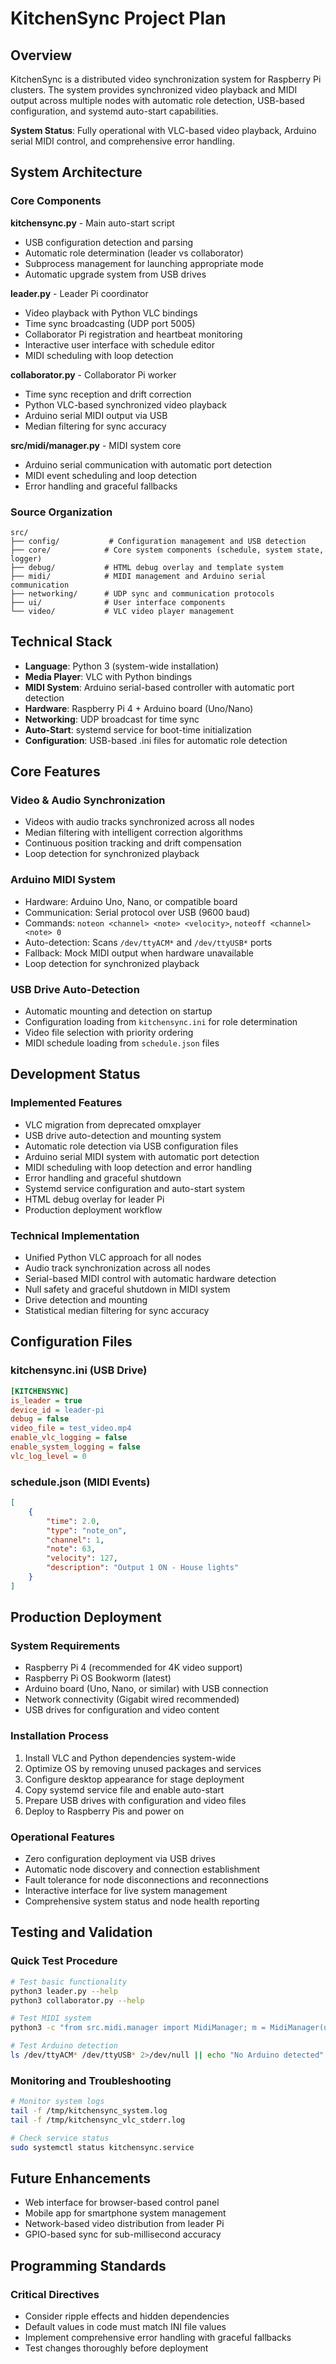 # KitchenSync Project Plan

## Overview

KitchenSync is a distributed video synchronization system for Raspberry Pi clusters. The system provides synchronized video playback and MIDI output across multiple nodes with automatic role detection, USB-based configuration, and systemd auto-start capabilities.

**System Status**: Fully operational with VLC-based video playback, Arduino serial MIDI control, and comprehensive error handling.

## System Architecture

### Core Components

**kitchensync.py** - Main auto-start script
- USB configuration detection and parsing
- Automatic role determination (leader vs collaborator)
- Subprocess management for launching appropriate mode
- Automatic upgrade system from USB drives

**leader.py** - Leader Pi coordinator
- Video playback with Python VLC bindings
- Time sync broadcasting (UDP port 5005)
- Collaborator Pi registration and heartbeat monitoring
- Interactive user interface with schedule editor
- MIDI scheduling with loop detection

**collaborator.py** - Collaborator Pi worker
- Time sync reception and drift correction
- Python VLC-based synchronized video playback
- Arduino serial MIDI output via USB
- Median filtering for sync accuracy

**src/midi/manager.py** - MIDI system core
- Arduino serial communication with automatic port detection
- MIDI event scheduling and loop detection
- Error handling and graceful fallbacks

### Source Organization
```
src/
├── config/           # Configuration management and USB detection
├── core/            # Core system components (schedule, system state, logger)
├── debug/           # HTML debug overlay and template system
├── midi/            # MIDI management and Arduino serial communication
├── networking/      # UDP sync and communication protocols
├── ui/              # User interface components
└── video/           # VLC video player management
```

## Technical Stack

- **Language**: Python 3 (system-wide installation)
- **Media Player**: VLC with Python bindings
- **MIDI System**: Arduino serial-based controller with automatic port detection
- **Hardware**: Raspberry Pi 4 + Arduino board (Uno/Nano)
- **Networking**: UDP broadcast for time sync
- **Auto-Start**: systemd service for boot-time initialization
- **Configuration**: USB-based .ini files for automatic role detection

## Core Features

### Video & Audio Synchronization
- Videos with audio tracks synchronized across all nodes
- Median filtering with intelligent correction algorithms
- Continuous position tracking and drift compensation
- Loop detection for synchronized playback

### Arduino MIDI System
- Hardware: Arduino Uno, Nano, or compatible board
- Communication: Serial protocol over USB (9600 baud)
- Commands: `noteon <channel> <note> <velocity>`, `noteoff <channel> <note> 0`
- Auto-detection: Scans `/dev/ttyACM*` and `/dev/ttyUSB*` ports
- Fallback: Mock MIDI output when hardware unavailable
- Loop detection for synchronized playback

### USB Drive Auto-Detection
- Automatic mounting and detection on startup
- Configuration loading from `kitchensync.ini` for role determination
- Video file selection with priority ordering
- MIDI schedule loading from `schedule.json` files

## Development Status

### Implemented Features
- VLC migration from deprecated omxplayer
- USB drive auto-detection and mounting system
- Automatic role detection via USB configuration files
- Arduino serial MIDI system with automatic port detection
- MIDI scheduling with loop detection and error handling
- Error handling and graceful shutdown
- Systemd service configuration and auto-start system
- HTML debug overlay for leader Pi
- Production deployment workflow

### Technical Implementation
- Unified Python VLC approach for all nodes
- Audio track synchronization across all nodes
- Serial-based MIDI control with automatic hardware detection
- Null safety and graceful shutdown in MIDI system
- Drive detection and mounting
- Statistical median filtering for sync accuracy

## Configuration Files

### kitchensync.ini (USB Drive)
```ini
[KITCHENSYNC]
is_leader = true
device_id = leader-pi
debug = false
video_file = test_video.mp4
enable_vlc_logging = false
enable_system_logging = false
vlc_log_level = 0
```

### schedule.json (MIDI Events)
```json
[
    {
        "time": 2.0,
        "type": "note_on",
        "channel": 1,
        "note": 63,
        "velocity": 127,
        "description": "Output 1 ON - House lights"
    }
]
```

## Production Deployment

### System Requirements
- Raspberry Pi 4 (recommended for 4K video support)
- Raspberry Pi OS Bookworm (latest)
- Arduino board (Uno, Nano, or similar) with USB connection
- Network connectivity (Gigabit wired recommended)
- USB drives for configuration and video content

### Installation Process
1. Install VLC and Python dependencies system-wide
2. Optimize OS by removing unused packages and services
3. Configure desktop appearance for stage deployment
4. Copy systemd service file and enable auto-start
5. Prepare USB drives with configuration and video files
6. Deploy to Raspberry Pis and power on

### Operational Features
- Zero configuration deployment via USB drives
- Automatic node discovery and connection establishment
- Fault tolerance for node disconnections and reconnections
- Interactive interface for live system management
- Comprehensive system status and node health reporting

## Testing and Validation

### Quick Test Procedure
```bash
# Test basic functionality
python3 leader.py --help
python3 collaborator.py --help

# Test MIDI system
python3 -c "from src.midi.manager import MidiManager; m = MidiManager(use_serial=True); print('MIDI system OK')"

# Test Arduino detection
ls /dev/ttyACM* /dev/ttyUSB* 2>/dev/null || echo "No Arduino detected"
```

### Monitoring and Troubleshooting
```bash
# Monitor system logs
tail -f /tmp/kitchensync_system.log
tail -f /tmp/kitchensync_vlc_stderr.log

# Check service status
sudo systemctl status kitchensync.service
```

## Future Enhancements
- Web interface for browser-based control panel
- Mobile app for smartphone system management
- Network-based video distribution from leader Pi
- GPIO-based sync for sub-millisecond accuracy

## Programming Standards

### Critical Directives
- Consider ripple effects and hidden dependencies
- Default values in code must match INI file values
- Implement comprehensive error handling with graceful fallbacks
- Test changes thoroughly before deployment
